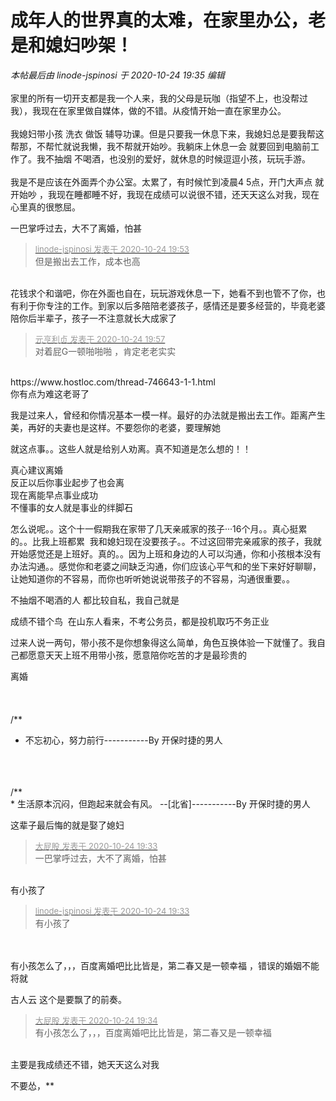 # 成年人的世界真的太难，在家里办公，老是和媳妇吵架！


<i class="pstatus"> 本帖最后由 linode-jspinosi 于 2020-10-24 19:35 编辑 </i><br />
<br />
家里的所有一切开支都是我一个人来，我的父母是玩咖（指望不上，也没帮过我），我现在在家里做自媒体，做的不错。从疫情开始一直在家里办公。<br />
<br />
我媳妇带小孩 洗衣 做饭 辅导功课。但是只要我一休息下来，我媳妇总是要我帮这帮那，不帮忙就说我懒，我不帮就开始吵。我躺床上休息一会 就要回到电脑前工作了。我不抽烟 不喝酒，也没别的爱好，就休息的时候逗逗小孩，玩玩手游。<br />
<br />
我是不是应该在外面弄个办公室。太累了，有时候忙到凌晨4 5点，开门大声点 就开始吵 ，我现在睡都睡不好，我现在成绩可以说很不错，还天天这么对我，现在心里真的很憋屈。

一巴掌呼过去，大不了离婚，怕甚

<div class="quote"><blockquote><font size="2"><a href="https://www.hostloc.com/forum.php?mod=redirect&amp;goto=findpost&amp;pid=9347270&amp;ptid=758059" target="_blank"><font color="#999999">linode-jspinosi 发表于 2020-10-24 19:53</font></a></font><br />
但是搬出去工作，成本也高</blockquote></div><br />
花钱求个和谐吧，你在外面也自在，玩玩游戏休息一下，她看不到也管不了你，也有利于你专注的工作。到家以后多陪陪老婆孩子，感情还是要多经营的，毕竟老婆陪你后半辈子，孩子一不注意就长大成家了

<div class="quote"><blockquote><font size="2"><a href="https://www.hostloc.com/forum.php?mod=redirect&amp;goto=findpost&amp;pid=9347287&amp;ptid=758059" target="_blank"><font color="#999999">元亨利贞 发表于 2020-10-24 19:57</font></a></font><br />
对着屁G一顿啪啪啪 ，肯定老老实实</blockquote></div><br />
https://www.hostloc.com/thread-746643-1-1.html<br />
你有点为难这老哥了&nbsp;&nbsp;

我是过来人，曾经和你情况基本一模一样。最好的办法就是搬出去工作。距离产生美，再好的夫妻也是这样。不要怨你的老婆，要理解她

就这点事。。这些人就是给别人劝离。真不知道是怎么想的！！

真心建议离婚<br />
反正以后你事业起步了也会离<br />
现在离能早点事业成功<br />
不懂事的女人就是事业的绊脚石

怎么说呢。。这个十一假期我在家带了几天亲戚家的孩子···16个月。。真心挺累的。。比我上班都累&nbsp;&nbsp;我和媳妇现在没要孩子。。不过这回带完亲戚家的孩子，我就开始感觉还是上班好。真的。。因为上班和身边的人可以沟通，你和小孩根本没有办法沟通。。感觉你和老婆之间缺乏沟通，你们应该心平气和的坐下来好好聊聊，让她知道你的不容易，而你也听听她说说带孩子的不容易，沟通很重要。。

不抽烟不喝酒的人 都比较自私，我自己就是

成绩不错个鸟&nbsp;&nbsp;在山东人看来，不考公务员，都是投机取巧不务正业<img id="aimg_oyx20" onclick="zoom(this, this.src, 0, 0, 0)" class="zoom" src="https://cdn.jsdelivr.net/gh/hishis/forum-master/public/images/patch.gif" onmouseover="img_onmouseoverfunc(this)" onload="thumbImg(this)" border="0" alt="" />

过来人说一两句，带小孩不是你想象得这么简单，角色互换体验一下就懂了。我自己都愿意天天上班不用带小孩，愿意陪你吃苦的才是最珍贵的

离婚<br />
<br />
<br />
<br />
/**<br />
 * 不忘初心，努力前行-----------By 开保时捷的男人<br />
<br />
<br />
<br />
/**<br />
 * 生活原本沉闷，但跑起来就会有风。 --[北省]-----------By 开保时捷的男人

这辈子最后悔的就是娶了媳妇

<div class="quote"><blockquote><font size="2"><a href="https://www.hostloc.com/forum.php?mod=redirect&amp;goto=findpost&amp;pid=9347174&amp;ptid=758059" target="_blank"><font color="#999999">大屁股 发表于 2020-10-24 19:33</font></a></font><br />
一巴掌呼过去，大不了离婚，怕甚</blockquote></div><br />
有小孩了

<div class="quote"><blockquote><font size="2"><a href="https://www.hostloc.com/forum.php?mod=redirect&amp;goto=findpost&amp;pid=9347178&amp;ptid=758059" target="_blank"><font color="#999999">linode-jspinosi 发表于 2020-10-24 19:33</font></a></font><br />
有小孩了</blockquote></div><br />
<br />
有小孩怎么了，，，百度离婚吧比比皆是，第二春又是一顿幸福 ，错误的婚姻不能将就 

古人云 这个是要飘了的前奏。

<div class="quote"><blockquote><font size="2"><a href="https://www.hostloc.com/forum.php?mod=redirect&amp;goto=findpost&amp;pid=9347182&amp;ptid=758059" target="_blank"><font color="#999999">大屁股 发表于 2020-10-24 19:34</font></a></font><br />
有小孩怎么了，，，百度离婚吧比比皆是，第二春又是一顿幸福</blockquote></div><br />
主要是我成绩还不错，她天天这么对我

不要怂，**
